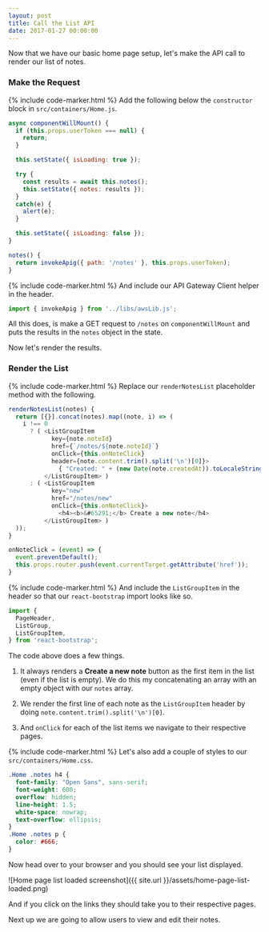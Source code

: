 ```yaml
---
layout: post
title: Call the List API
date: 2017-01-27 00:00:00
---
```


Now that we have our basic home page setup, let's make the API call to render our list of notes.

### Make the Request

{% include code-marker.html %} Add the following below the `constructor` block in `src/containers/Home.js`.

``` javascript
async componentWillMount() {
  if (this.props.userToken === null) {
    return;
  }

  this.setState({ isLoading: true });

  try {
    const results = await this.notes();
    this.setState({ notes: results });
  }
  catch(e) {
    alert(e);
  }

  this.setState({ isLoading: false });
}

notes() {
  return invokeApig({ path: '/notes' }, this.props.userToken);
}
```

{% include code-marker.html %} And include our API Gateway Client helper in the header.

``` javascript
import { invokeApig } from '../libs/awsLib.js';
```

All this does, is make a GET request to `/notes` on `componentWillMount` and puts the results in the `notes` object in the state.

Now let's render the results.

### Render the List

{% include code-marker.html %} Replace our `renderNotesList` placeholder method with the following.

``` javascript
renderNotesList(notes) {
  return [{}].concat(notes).map((note, i) => (
    i !== 0
      ? ( <ListGroupItem
            key={note.noteId}
            href={`/notes/${note.noteId}`}
            onClick={this.onNoteClick}
            header={note.content.trim().split('\n')[0]}>
              { "Created: " + (new Date(note.createdAt)).toLocaleString() }
          </ListGroupItem> )
      : ( <ListGroupItem
            key="new"
            href="/notes/new"
            onClick={this.onNoteClick}>
              <h4><b>&#65291;</b> Create a new note</h4>
          </ListGroupItem> )
  ));
}

onNoteClick = (event) => {
  event.preventDefault();
  this.props.router.push(event.currentTarget.getAttribute('href'));
}
```

{% include code-marker.html %} And include the `ListGroupItem` in the header so that our `react-bootstrap` import looks like so.

``` javascript
import {
  PageHeader,
  ListGroup,
  ListGroupItem,
} from 'react-bootstrap';
```

The code above does a few things.

1. It always renders a **Create a new note** button as the first item in the list (even if the list is empty). We do this my concatenating an array with an empty object with our `notes` array.

2. We render the first line of each note as the `ListGroupItem` header by doing `note.content.trim().split('\n')[0]`.

3. And `onClick` for each of the list items we navigate to their respective pages.

{% include code-marker.html %} Let's also add a couple of styles to our `src/containers/Home.css`.

``` css
.Home .notes h4 {
  font-family: "Open Sans", sans-serif;
  font-weight: 600;
  overflow: hidden;
  line-height: 1.5;
  white-space: nowrap;
  text-overflow: ellipsis;
}
.Home .notes p {
  color: #666;
}
```

Now head over to your browser and you should see your list displayed.

![Home page list loaded screenshot]({{ site.url }}/assets/home-page-list-loaded.png)

And if you click on the links they should take you to their respective pages.

Next up we are going to allow users to view and edit their notes.
